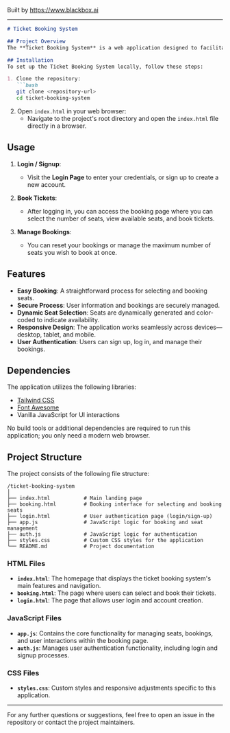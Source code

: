 
Built by https://www.blackbox.ai

---

```markdown
# Ticket Booking System

## Project Overview
The **Ticket Booking System** is a web application designed to facilitate the booking of event tickets. Users can easily select their seats, check availability, and manage bookings with a user-friendly interface. The application employs a modern design using Tailwind CSS and incorporates responsive design principles to ensure optimal performance on any device.

## Installation
To set up the Ticket Booking System locally, follow these steps:

1. Clone the repository:
   ```bash
   git clone <repository-url>
   cd ticket-booking-system
   ```

2. Open `index.html` in your web browser:
   - Navigate to the project's root directory and open the `index.html` file directly in a browser.

## Usage
1. **Login / Signup**:
   - Visit the **Login Page** to enter your credentials, or sign up to create a new account.
   
2. **Book Tickets**:
   - After logging in, you can access the booking page where you can select the number of seats, view available seats, and book tickets.
   
3. **Manage Bookings**:
   - You can reset your bookings or manage the maximum number of seats you wish to book at once.

## Features
- **Easy Booking**: A straightforward process for selecting and booking seats.
- **Secure Process**: User information and bookings are securely managed.
- **Dynamic Seat Selection**: Seats are dynamically generated and color-coded to indicate availability.
- **Responsive Design**: The application works seamlessly across devices—desktop, tablet, and mobile.
- **User Authentication**: Users can sign up, log in, and manage their bookings.

## Dependencies
The application utilizes the following libraries:
- [Tailwind CSS](https://tailwindcss.com/)
- [Font Awesome](https://fontawesome.com/)
- Vanilla JavaScript for UI interactions

No build tools or additional dependencies are required to run this application; you only need a modern web browser.

## Project Structure
The project consists of the following file structure:
```
/ticket-booking-system
│
├── index.html           # Main landing page
├── booking.html         # Booking interface for selecting and booking seats
├── login.html           # User authentication page (login/sign-up)
├── app.js               # JavaScript logic for booking and seat management
├── auth.js              # JavaScript logic for authentication
├── styles.css           # Custom CSS styles for the application
└── README.md            # Project documentation
```

### HTML Files
- **`index.html`**: The homepage that displays the ticket booking system's main features and navigation.
- **`booking.html`**: The page where users can select and book their tickets.
- **`login.html`**: The page that allows user login and account creation.

### JavaScript Files
- **`app.js`**: Contains the core functionality for managing seats, bookings, and user interactions within the booking page.
- **`auth.js`**: Manages user authentication functionality, including login and signup processes.

### CSS Files
- **`styles.css`**: Custom styles and responsive adjustments specific to this application.

---

For any further questions or suggestions, feel free to open an issue in the repository or contact the project maintainers.
```